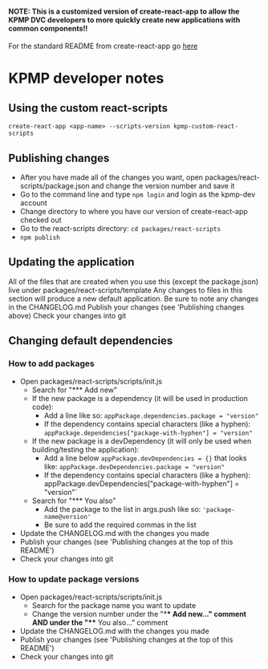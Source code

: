 #### NOTE: This is a customized version of create-react-app to allow the KPMP DVC developers to more quickly create new applications with common components!!

For the standard README from create-react-app go [here](https://github.com/facebook/create-react-app/blob/master/README.md)

# KPMP developer notes

## Using the custom react-scripts

`create-react-app <app-name> --scripts-version kpmp-custom-react-scripts`

## Publishing changes

- After you have made all of the changes you want, open packages/react-scripts/package.json and change the version number and save it
- Go to the command line and type `npm login` and login as the kpmp-dev account
- Change directory to where you have our version of create-react-app checked out
- Go to the react-scripts directory: `cd packages/react-scripts`
- `npm publish`

## Updating the application

All of the files that are created when you use this (except the package.json) live under packages/react-scripts/template
Any changes to files in this section will produce a new default application.
Be sure to note any changes in the CHANGELOG.md
Publish your changes (see 'Publishing changes above)
Check your changes into git

## Changing default dependencies

### How to add packages

- Open packages/react-scripts/scripts/init.js
  - Search for "\*\*\* Add new"
  - If the new package is a dependency (it will be used in production code):
    - Add a line like so: `appPackage.dependencies.package = "version"`
    - If the dependency contains special characters (like a hyphen): `appPackage.dependencies["package-with-hyphen"] = "version"`
  - If the new package is a devDependency (it will only be used when building/testing the application):
    - Add a line below `appPackage.devDependencies = {}` that looks like: `appPackage.devDependencies.package = "version"`
    - If the dependency contains special characters (like a hyphen): appPackage.devDependencies["package-with-hyphen"] = "version"`
  - Search for "\*\*\* You also"
    - Add the package to the list in args.push like so: `'package-name@version'`
    - Be sure to add the required commas in the list
- Update the CHANGELOG.md with the changes you made
- Publish your changes (see 'Publishing changes at the top of this README')
- Check your changes into git

### How to update package versions

- Open packages/react-scripts/scripts/init.js
  - Search for the package name you want to update
  - Change the version number under the "\***\* Add new..." comment AND under the "\*\*** You also..." comment
- Update the CHANGELOG.md with the changes you made
- Publish your changes (see 'Publishing changes at the top of this README')
- Check your changes into git
